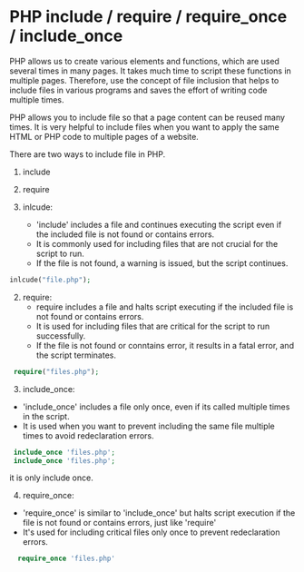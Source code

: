 # PHP include / require / require_once / include_once

PHP allows us to create various elements and functions, which are used several times in many pages. It takes much time to script these functions in multiple pages. Therefore, use the concept of file inclusion that helps to include files in various programs and saves the effort of writing code multiple times. 

PHP allows you to include file so that a page content can be reused many times. It is very helpful to include files when you want to apply the same HTML or PHP code to multiple pages of a website. 

There are two ways to include file in PHP. 

  1. include 
  2. require 

1. inlcude: 
    - 'include' includes a file and continues executing the script even if the included file is not found or contains errors. 
    - It is commonly used for including files that are not crucial for the script to run. 
    - If the file is not found, a warning is issued, but the script continues. 

  ```php
  inlcude("file.php");
  ```

2. require: 
   - require includes a file and halts script executing if the included file is not found or contains errors. 
   - It is used for including files that are critical for the script to run successfully. 
   - If the file is not found or conntains error, it results in a fatal error, and the script terminates. 

```php
 require("files.php");
```

3. include_once: 
  - 'include_once' includes a file only once, even if its called multiple times in the script. 
  - It is used when you want to prevent including the same file multiple times to avoid redeclaration errors. 

```php
 include_once 'files.php';
 include_once 'files.php';
```
it is only include once. 

4. require_once: 
  - 'require_once' is similar to 'include_once' but halts script execution if the file is not found or contains errors, just like 'require' 
  - It's used for including critical files only once to prevent redeclaration errors. 

  ```php
    require_once 'files.php'
  ```
